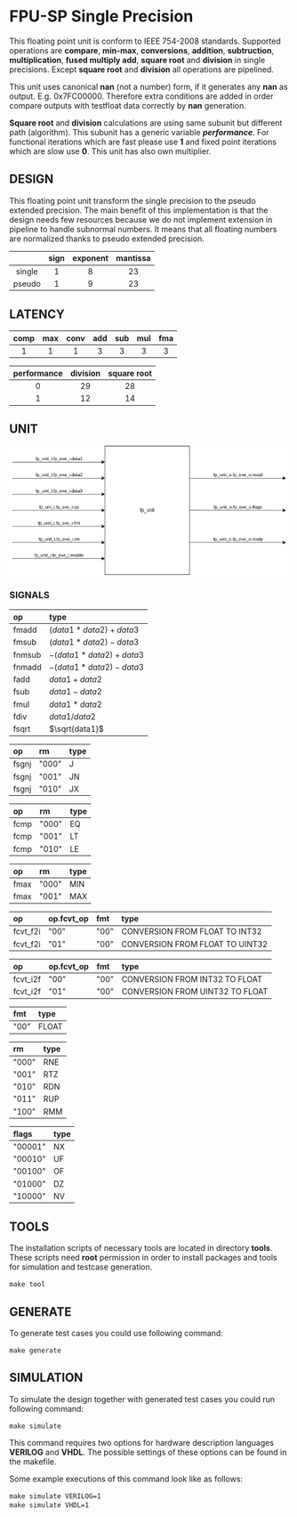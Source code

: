# FPU-SP Single Precision

This floating point unit is conform to IEEE 754-2008 standards. Supported operations are **compare**, **min-max**, **conversions**, **addition**, **subtruction**, **multiplication**, **fused multiply add**, **square root** and **division** in single precisions. Except **square root** and **division** all operations are pipelined.

This unit uses canonical **nan** (not a number) form, if it generates any **nan** as output. E.g. 0x7FC00000. Therefore extra conditions are added in order compare outputs with testfloat data correctly by **nan** generation.

**Square root** and **division** calculations are using same subunit but different path (algorithm). This subunit has a generic variable **_performance_**. For functional iterations which are fast please use **1** and fixed point iterations which are slow use **0**. This unit has also own multiplier.

## DESIGN

This floating point unit transform the single precision to the pseudo extended precision. The main benefit of this implementation is that the design needs few resources because we do not implement extension in pipeline to handle subnormal numbers. It means that all floating numbers are normalized thanks to pseudo extended precision.

|        | sign | exponent | mantissa |
|:------:|:----:|:--------:|:--------:|
| single | 1    | 8        | 23       |
| pseudo | 1    | 9        | 23       |

## LATENCY

| comp | max | conv | add | sub | mul | fma |
|:----:|:---:|:----:|:---:|:---:|:---:|:---:|
| 1    | 1   | 1    | 3   | 3   | 3   | 3   |

|performance| division | square root |
|:---------:|:--------:|:-----------:|
| 0         | 29       | 28          |
| 1         | 12       | 14          |

## UNIT

![fp_unit](image/fpu.png)

### SIGNALS

| op | type |
|:---|:-----|
| fmadd | $(data1*data2)+data3$ |
| fmsub | $(data1*data2)-data3$ |
| fnmsub | $-(data1*data2)+data3$ |
| fnmadd | $-(data1*data2)-data3$ |
| fadd | $data1+data2$ |
| fsub | $data1-data2$ |
| fmul | $data1*data2$ |
| fdiv | $data1/data2$ |
| fsqrt | $\sqrt{data1}$ |

| op | rm | type |
|:---|:---|:-----|
| fsgnj | "000" | J |
| fsgnj | "001" | JN |
| fsgnj | "010" | JX |

| op | rm | type |
|:---|:---|:-----|
| fcmp | "000" | EQ |
| fcmp | "001" | LT |
| fcmp | "010" | LE |

| op | rm | type |
|:---|:---|:-----|
| fmax | "000" | MIN |
| fmax | "001" | MAX |

| op | op.fcvt_op | fmt | type |
|:---|:-----------|:----|:-----|
| fcvt_f2i | "00" | "00" | CONVERSION FROM FLOAT TO INT32  |
| fcvt_f2i | "01" | "00" | CONVERSION FROM FLOAT TO UINT32 |

| op | op.fcvt_op | fmt | type |
|:---|:-----------|:----|:-----|
| fcvt_i2f | "00" | "00" | CONVERSION FROM INT32 TO FLOAT  |
| fcvt_i2f | "01" | "00" | CONVERSION FROM UINT32 TO FLOAT |

| fmt | type |
|:----|:-----|
| "00" | FLOAT |

| rm | type |
|:---|:-----|
| "000" | RNE |
| "001" | RTZ |
| "010" | RDN |
| "011" | RUP |
| "100" | RMM |

| flags | type |
|:------|:-----|
| "00001" | NX |
| "00010" | UF |
| "00100" | OF |
| "01000" | DZ |
| "10000" | NV |

## TOOLS

The installation scripts of necessary tools are located in directory **tools**. These scripts need **root** permission in order to install packages and tools for simulation and testcase generation.

```console
make tool
```

## GENERATE

To generate test cases you could use following command:

```console
make generate
```

## SIMULATION

To simulate the design together with generated test cases you could run following command:

```console
make simulate
```

This command requires two options for hardware description languages **VERILOG** and **VHDL**. The possible settings of these options can be found in the makefile.

Some example executions of this command look like as follows:

```console
make simulate VERILOG=1
make simulate VHDL=1
```

